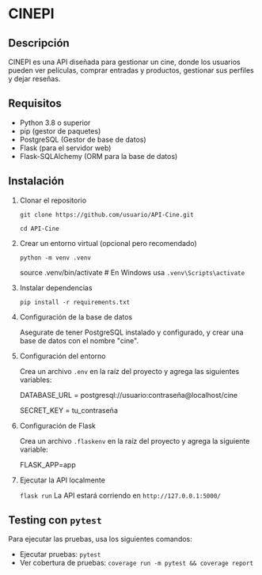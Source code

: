 # CINEPI

## Descripción
CINEPI es una API diseñada para gestionar un cine, donde los usuarios pueden ver películas, comprar entradas y productos, gestionar sus perfiles y dejar reseñas. 

## Requisitos
- Python 3.8 o superior
- pip (gestor de paquetes)
- PostgreSQL (Gestor de base de datos)
- Flask (para el servidor web)
- Flask-SQLAlchemy (ORM para la base de datos)

## Instalación

1. Clonar el repositorio
   
   `git clone https://github.com/usuario/API-Cine.git`
   
   `cd API-Cine`

3. Crear un entorno virtual (opcional pero recomendado)
   
   `python -m venv .venv`
   
   source .venv/bin/activate  # En Windows usa `.venv\Scripts\activate`

5. Instalar dependencias
   
   `pip install -r requirements.txt`

7. Configuración de la base de datos
   
   Asegurate de tener PostgreSQL instalado y configurado, y crear una base de datos con el nombre "cine".

9. Configuración del entorno
    
   Crea un archivo `.env` en la raíz del proyecto y agrega las siguientes variables:
   
   DATABASE_URL = postgresql://usuario:contraseña@localhost/cine
   
   SECRET_KEY = tu_contraseña

10. Configuración de Flask

    Crea un archivo `.flaskenv` en la raíz del proyecto y agrega la siguiente variable:

    FLASK_APP=app


12. Ejecutar la API localmente
    
    `flask run`
    La API estará corriendo en `http://127.0.0.1:5000/`


## Testing con `pytest`
Para ejecutar las pruebas, usa los siguientes comandos:

- Ejecutar pruebas: `pytest`
- Ver cobertura de pruebas: `coverage run -m pytest && coverage report`








